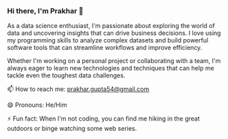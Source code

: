 ### Hi there, I'm Prakhar 👋

As a data science enthusiast, I'm passionate about exploring the world of data and uncovering insights that can drive business decisions. I love using my programming skills to analyze complex datasets and build powerful software tools that can streamline workflows and improve efficiency. 

Whether I'm working on a personal project or collaborating with a team, I'm always eager to learn new technologies and techniques that can help me tackle even the toughest data challenges. 


📫 How to reach me: prakhar.gupta54@gmail.com

😄 Pronouns: He/Him

⚡ Fun fact: When I'm not coding, you can find me hiking in the great outdoors or binge watching some web series.
<!--
**pgupta54/pgupta54** is a ✨ _special_ ✨ repository because its `README.md` (this file) appears on your GitHub profile.

Here are some ideas to get you started:

- 🔭 I’m currently working on ...
- 🌱 I’m currently learning ...
- 👯 I’m looking to collaborate on ...
- 🤔 I’m looking for help with ...
- 💬 Ask me about ...
- 📫 How to reach me: ...
- 😄 Pronouns: ...
- ⚡ Fun fact: ...
-->
